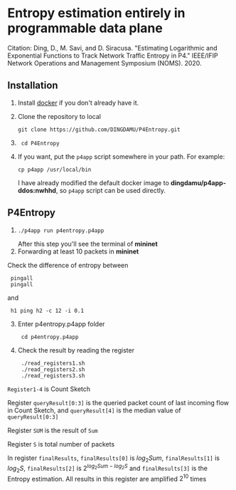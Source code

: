 # Entropy estimation entirely in programmable data plane
Citation: Ding, D., M. Savi, and D. Siracusa. "Estimating Logarithmic and Exponential Functions to Track Network Traffic Entropy in P4." IEEE/IFIP Network Operations and Management Symposium (NOMS). 2020.

Installation
------------

1. Install [docker](https://docs.docker.com/engine/installation/) if you don't
   already have it.

2. Clone the repository to local 

    ```
    git clone https://github.com/DINGDAMU/P4Entropy.git    
    ```

3. ```
    cd P4Entropy
   ```

4. If you want, put the `p4app` script somewhere in your path. For example:

    ```
    cp p4app /usr/local/bin
    ```
    I have already modified the default docker image to **dingdamu/p4app-ddos:nwhhd**, so `p4app` script can be used directly.

P4Entropy
--------------

1.  ```
    ./p4app run p4entropy.p4app 
    ```
    After this step you'll see the terminal of **mininet**
2. Forwarding at least 10 packets in **mininet**

Check the difference of entropy between
   ```
    pingall
    pingall
   ```
and 
   ```
    h1 ping h2 -c 12 -i 0.1
   ```



3. Enter p4entropy.p4app folder
   ```
    cd p4entropy.p4app 
   ```
4. Check the result by reading the register
   ```
    ./read_registers1.sh
    ./read_registers2.sh
    ./read_registers3.sh
   ```
 
 `Register1-4` is Count Sketch

 Register `queryResult[0:3]` is the queried packet count of last incoming flow in Count Sketch, and `queryResult[4]` is the median value of  `queryResult[0:3]`

 Register `SUM` is the result of `Sum`

 Register `S` is total number of packets

 In register `finalResults`, `finalResults[0]` is $log_2{Sum}$, `finalResults[1]` is $log_2{S}$, `finalResults[2]` is $2^{log_2{Sum}-log_2{S}}$ and  `finalResults[3]` is the Entropy estimation. All results in this register are  amplified $2^{10}$ times 


